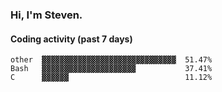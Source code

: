 ### Hi, I'm Steven.

#### Coding activity (past 7 days)
```
other  ▓▓▓▓▓▓▓▓▓▓▓▓▓▓▓▓▓▓▓▓▓▓▓▓▓▓▓▓▓▓  51.47%
Bash   ▓▓▓▓▓▓▓▓▓▓▓▓▓▓▓▓▓▓▓▓▓           37.41%
C      ▓▓▓▓▓▓                          11.12%
```
